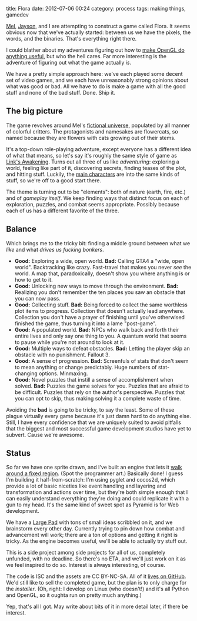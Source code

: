 title: Flora
date: 2012-07-06 00:24
category: process
tags: making things, gamedev

[Mel][mel's da], [Jayson][marl's tumblr], and I are attempting to construct a game called Flora.  It seems obvious now that we've actually started: between us we have the pixels, the words, and the binaries.  That's everything right there.

I could blather about my adventures figuring out how to [make OpenGL do anything useful][jwz on opengl], but who the hell cares.  Far more interesting is the adventure of figuring out what the game actually _is_.

We have a pretty simple approach here: we've each played some decent set of video games, and we each have unreasonably strong opinions about what was good or bad.  All we have to do is make a game with all the good stuff and none of the bad stuff.  Done.  Ship it.


## The big picture

The game revolves around Mel's [fictional universe][flowercat gallery], populated by all manner of colorful critters.  The protagonists and namesakes are flowercats, so named because they are flowers with cats growing out of their stems.

It's a top-down role-playing adventure, except everyone has a different idea of what that means, so let's say it's roughly the same style of game as [Link's Awakening][].  Turns out all three of us like _adventuring_: exploring a world, feeling like part of it, discovering secrets, finding teases of the plot, and hitting stuff.  Luckily, the [main characters][Trevor and Maya] are into the same kinds of stuff, so we're off to a good start there.

The theme is turning out to be "elements": both of nature (earth, fire, etc.) and of _gameplay itself_.  We keep finding ways that distinct focus on each of exploration, puzzles, and combat seems appropriate.  Possibly because each of us has a different favorite of the three.


## Balance

Which brings me to the tricky bit: finding a middle ground between what we _like_ and what _drives us fucking bonkers_.

* **Good:** Exploring a wide, open world.  **Bad:** Calling GTA4 a "wide, open world".  Backtracking like crazy.  Fast-travel that makes you never _see_ the world.  A map that, paradoxically, doesn't show you where anything is or how to get to it.
* **Good:** Unlocking new ways to move through the environment.  **Bad:** Realizing you don't remember the ten places you saw an obstacle that you can now pass.
* **Good:** Collecting stuff.  **Bad:** Being forced to collect the same worthless plot items to progress.  Collection that doesn't actually lead anywhere.  Collection you don't have a prayer of finishing until you've otherwised finished the game, thus turning it into a lame "post-game".
* **Good:** A populated world.  **Bad:** NPCs who walk back and forth their entire lives and only say one thing to you.  A quantum world that seems to pause while you're not around to look at it.
* **Good:** Multiple ways to defeat obstacles.  **Bad:** Letting the player skip an obstacle with no punishment.  Fallout 3.
* **Good:** A sense of progression.  **Bad:** Screenfuls of stats that don't seem to mean anything or change predictably.  Huge numbers of stat-changing options.  Minmaxing.
* **Good:** Novel puzzles that instill a sense of accomplishment when solved.  **Bad:** Puzzles the game solves for you.  Puzzles that are afraid to be difficult.  Puzzles that rely on the author's perspective.  Puzzles that you can opt to skip, thus making solving it a complete waste of time.

Avoiding the **bad** is going to be tricky, to say the least.  Some of these plague virtually every game because it's just damn hard to do anything else.  Still, I have every confidence that we are uniquely suited to avoid pitfalls that the biggest and most successful game development studios have yet to subvert.  Cause we're awesome.


## Status

So far we have one sprite drawn, and I've built an engine that lets it [walk around a fixed region][programmer art].  (Spot the programmer art.)  Basically done!  I guess I'm building it half-from-scratch: I'm using pyglet and cocos2d, which provide a lot of basic niceties like event handling and layering and transformation and actions over time, but they're both simple enough that I can easily understand everything they're doing and could replicate it with a gun to my head.  It's the same kind of sweet spot as Pyramid is for Web development.

We have a [Large Pad][] with tons of small ideas scribbled on it, and we brainstorm every other day.  Currently trying to pin down how combat and advancement will work; there are a ton of options and getting it right is tricky.  As the engine becomes useful, we'll be able to actually try stuff out.

This is a side project among side projects for all of us, completely unfunded, with no deadline.  So there's no ETA, and we'll just work on it as we feel inspired to do so.  Interest is always interesting, of course.

The code is ISC and the assets are CC BY-NC-SA.  All of it [lives on GitHub][github].  We'd still like to sell the completed game, but the plan is to only charge for the _installer_.  (Oh, right: I develop on Linux (who doesn't!) and it's all Python and OpenGL, so it oughta run on pretty much anything.)

Yep, that's all I got.  May write about bits of it in more detail later, if there be interest.


[flowercat gallery]: http://purplekecleon.deviantart.com/gallery/308455
[github]: https://github.com/eevee/flora
[jwz on opengl]: http://www.jwz.org/blog/2012/06/i-have-ported-xscreensaver-to-the-iphone/
[Large Pad]: http://video.google.com/videoplay?docid=-8175247823467099595
[Link's Awakening]: http://www.nintendogal.com/wp-content/uploads/2010/12/ZeldaLinksAwakening1.png
[marl's tumblr]: http://marlcabinet.tumblr.com/
[mel's da]: http://purplekecleon.deviantart.com/
[programmer art]: http://i.imgur.com/8nSK4.png
[Trevor and Maya]: http://purplekecleon.deviantart.com/art/Trevor-s-Accident-185564812
